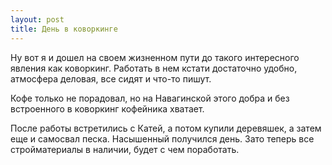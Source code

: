 ```yaml
---
layout: post
title: День в коворкинге
---
```


Ну вот я и дошел на своем жизненном пути до такого интересного явления как коворкинг. Работать в нем кстати достаточно удобно, атмосфера деловая, все сидят и что-то пишут.

Кофе только не порадовал, но на Навагинской этого добра и без встроенного в коворкинг кофейника хватает. 

После работы встретились с Катей, а потом купили деревяшек, а затем еще и самосвал песка. Насышенный получился день. Зато теперь все стройматериалы в наличии, будет с чем поработать.